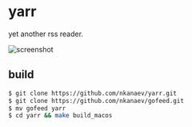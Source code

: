 # yarr

yet another rss reader.

![screenshot](https://github.com/nkanaev/yarr/blob/master/artwork/promo.png?raw=true)

## build

```sh
$ git clone https://github.com/nkanaev/yarr.git
$ git clone https://github.com/nkanaev/gofeed.git
$ mv gofeed yarr
$ cd yarr && make build_macos
```
